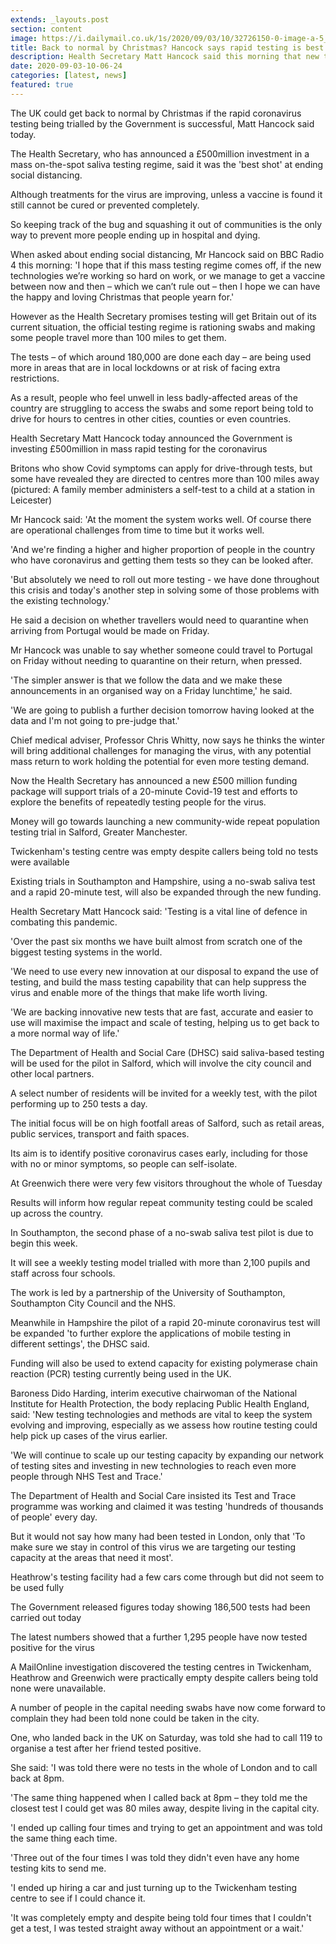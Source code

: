 ```yaml
---
extends: _layouts.post
section: content
image: https://i.dailymail.co.uk/1s/2020/09/03/10/32726150-0-image-a-5_1599123612120.jpg 
title: Back to normal by Christmas? Hancock says rapid testing is best shot at ending social distancing 
description: Health Secretary Matt Hancock said this morning that new technologies that can detect Covid-19 in peoples saliva on the spot are Britains best shot at getting out of its current social distancing rules. 
date: 2020-09-03-10-06-24 
categories: [latest, news] 
featured: true 
--- 
```

The UK could get back to normal by Christmas if the rapid coronavirus testing being trialled by the Government is successful, Matt Hancock said today.

The Health Secretary, who has announced a £500million investment in a mass on-the-spot saliva testing regime, said it was the 'best shot' at ending social distancing.

Although treatments for the virus are improving, unless a vaccine is found it still cannot be cured or prevented completely.

So keeping track of the bug and squashing it out of communities is the only way to prevent more people ending up in hospital and dying.

When asked about ending social distancing, Mr Hancock said on BBC Radio 4 this morning: 'I hope that if this mass testing regime comes off, if the new technologies we’re working so hard on work, or we manage to get a vaccine between now and then – which we can’t rule out – then I hope we can have the happy and loving Christmas that people yearn for.'

However as the Health Secretary promises testing will get Britain out of its current situation, the official testing regime is rationing swabs and making some people travel more than 100 miles to get them.

The tests – of which around 180,000 are done each day – are being used more in areas that are in local lockdowns or at risk of facing extra restrictions.

As a result, people who feel unwell in less badly-affected areas of the country are struggling to access the swabs and some report being told to drive for hours to centres in other cities, counties or even countries. 

Health Secretary Matt Hancock today announced the Government is investing £500million in mass rapid testing for the coronavirus

Britons who show Covid symptoms can apply for drive-through tests, but some have revealed they are directed to centres more than 100 miles away (pictured: A family member administers a self-test to a child at a station in Leicester)

Mr Hancock said: 'At the moment the system works well. Of course there are operational challenges from time to time but it works well.

'And we're finding a higher and higher proportion of people in the country who have coronavirus and getting them tests so they can be looked after.

'But absolutely we need to roll out more testing - we have done throughout this crisis and today's another step in solving some of those problems with the existing technology.'

He said a decision on whether travellers would need to quarantine when arriving from Portugal would be made on Friday.

Mr Hancock was unable to say whether someone could travel to Portugal on Friday without needing to quarantine on their return, when pressed.

'The simpler answer is that we follow the data and we make these announcements in an organised way on a Friday lunchtime,' he said.

'We are going to publish a further decision tomorrow having looked at the data and I'm not going to pre-judge that.'

Chief medical adviser, Professor Chris Whitty, now says he thinks the winter will bring additional challenges for managing the virus, with any potential mass return to work holding the potential for even more testing demand.  

Now the Health Secretary has announced a new £500 million funding package will support trials of a 20-minute Covid-19 test and efforts to explore the benefits of repeatedly testing people for the virus.

Money will go towards launching a new community-wide repeat population testing trial in Salford, Greater Manchester.

Twickenham's testing centre was empty despite callers being told no tests were available

Existing trials in Southampton and Hampshire, using a no-swab saliva test and a rapid 20-minute test, will also be expanded through the new funding.

Health Secretary Matt Hancock said: 'Testing is a vital line of defence in combating this pandemic.

'Over the past six months we have built almost from scratch one of the biggest testing systems in the world.

'We need to use every new innovation at our disposal to expand the use of testing, and build the mass testing capability that can help suppress the virus and enable more of the things that make life worth living.

'We are backing innovative new tests that are fast, accurate and easier to use will maximise the impact and scale of testing, helping us to get back to a more normal way of life.'  

The Department of Health and Social Care (DHSC) said saliva-based testing will be used for the pilot in Salford, which will involve the city council and other local partners.

A select number of residents will be invited for a weekly test, with the pilot performing up to 250 tests a day.

The initial focus will be on high footfall areas of Salford, such as retail areas, public services, transport and faith spaces.

Its aim is to identify positive coronavirus cases early, including for those with no or minor symptoms, so people can self-isolate.

At Greenwich there were very few visitors throughout the whole of Tuesday

Results will inform how regular repeat community testing could be scaled up across the country.

In Southampton, the second phase of a no-swab saliva test pilot is due to begin this week.

It will see a weekly testing model trialled with more than 2,100 pupils and staff across four schools.

The work is led by a partnership of the University of Southampton, Southampton City Council and the NHS.

Meanwhile in Hampshire the pilot of a rapid 20-minute coronavirus test will be expanded 'to further explore the applications of mobile testing in different settings', the DHSC said.

Funding will also be used to extend capacity for existing polymerase chain reaction (PCR) testing currently being used in the UK.

Baroness Dido Harding, interim executive chairwoman of the National Institute for Health Protection, the body replacing Public Health England, said: 'New testing technologies and methods are vital to keep the system evolving and improving, especially as we assess how routine testing could help pick up cases of the virus earlier.

'We will continue to scale up our testing capacity by expanding our network of testing sites and investing in new technologies to reach even more people through NHS Test and Trace.'

The Department of Health and Social Care insisted its Test and Trace programme was working and claimed it was testing 'hundreds of thousands of people' every day.

But it would not say how many had been tested in London, only that 'To make sure we stay in control of this virus we are targeting our testing capacity at the areas that need it most'.

Heathrow's testing facility had a few cars come through but did not seem to be used fully

The Government released figures today showing 186,500 tests had been carried out today 

The latest numbers showed that a further 1,295 people have now tested positive for the virus

A MailOnline investigation discovered the testing centres in Twickenham, Heathrow and Greenwich were practically empty despite callers being told none were unavailable. 

A number of people in the capital needing swabs have now come forward to complain they had been told none could be taken in the city.

One, who landed back in the UK on Saturday, was told she had to call 119 to organise a test after her friend tested positive.

She said: 'I was told there were no tests in the whole of London and to call back at 8pm.

'The same thing happened when I called back at 8pm – they told me the closest test I could get was 80 miles away, despite living in the capital city.

'I ended up calling four times and trying to get an appointment and was told the same thing each time. 

'Three out of the four times I was told they didn't even have any home testing kits to send me. 

'I ended up hiring a car and just turning up to the Twickenham testing centre to see if I could chance it.

'It was completely empty and despite being told four times that I couldn't get a test, I was tested straight away without an appointment or a wait.' 


